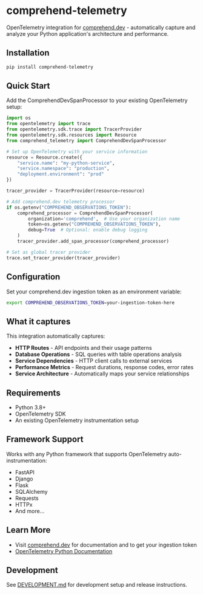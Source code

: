 # comprehend-telemetry

OpenTelemetry integration for [comprehend.dev](https://comprehend.dev) - automatically capture and analyze your Python application's architecture and performance.

## Installation

```bash
pip install comprehend-telemetry
```

## Quick Start

Add the ComprehendDevSpanProcessor to your existing OpenTelemetry setup:

```python
import os
from opentelemetry import trace
from opentelemetry.sdk.trace import TracerProvider
from opentelemetry.sdk.resources import Resource
from comprehend_telemetry import ComprehendDevSpanProcessor

# Set up OpenTelemetry with your service information
resource = Resource.create({
    "service.name": "my-python-service",
    "service.namespace": "production",
    "deployment.environment": "prod"
})

tracer_provider = TracerProvider(resource=resource)

# Add comprehend.dev telemetry processor
if os.getenv("COMPREHEND_OBSERVATIONS_TOKEN"):
    comprehend_processor = ComprehendDevSpanProcessor(
        organization='comprehend',  # Use your organization name
        token=os.getenv("COMPREHEND_OBSERVATIONS_TOKEN"),
        debug=True  # Optional: enable debug logging
    )
    tracer_provider.add_span_processor(comprehend_processor)

# Set as global tracer provider
trace.set_tracer_provider(tracer_provider)
```

## Configuration

Set your comprehend.dev ingestion token as an environment variable:

```bash
export COMPREHEND_OBSERVATIONS_TOKEN=your-ingestion-token-here
```

## What it captures

This integration automatically captures:

- **HTTP Routes** - API endpoints and their usage patterns
- **Database Operations** - SQL queries with table operations analysis
- **Service Dependencies** - HTTP client calls to external services
- **Performance Metrics** - Request durations, response codes, error rates
- **Service Architecture** - Automatically maps your service relationships

## Requirements

- Python 3.8+
- OpenTelemetry SDK
- An existing OpenTelemetry instrumentation setup

## Framework Support

Works with any Python framework that supports OpenTelemetry auto-instrumentation:

- FastAPI
- Django
- Flask
- SQLAlchemy
- Requests
- HTTPx
- And more...

## Learn More

- Visit [comprehend.dev](https://comprehend.dev) for documentation and to get your ingestion token
- [OpenTelemetry Python Documentation](https://opentelemetry-python.readthedocs.io/)

## Development

See [DEVELOPMENT.md](DEVELOPMENT.md) for development setup and release instructions.
